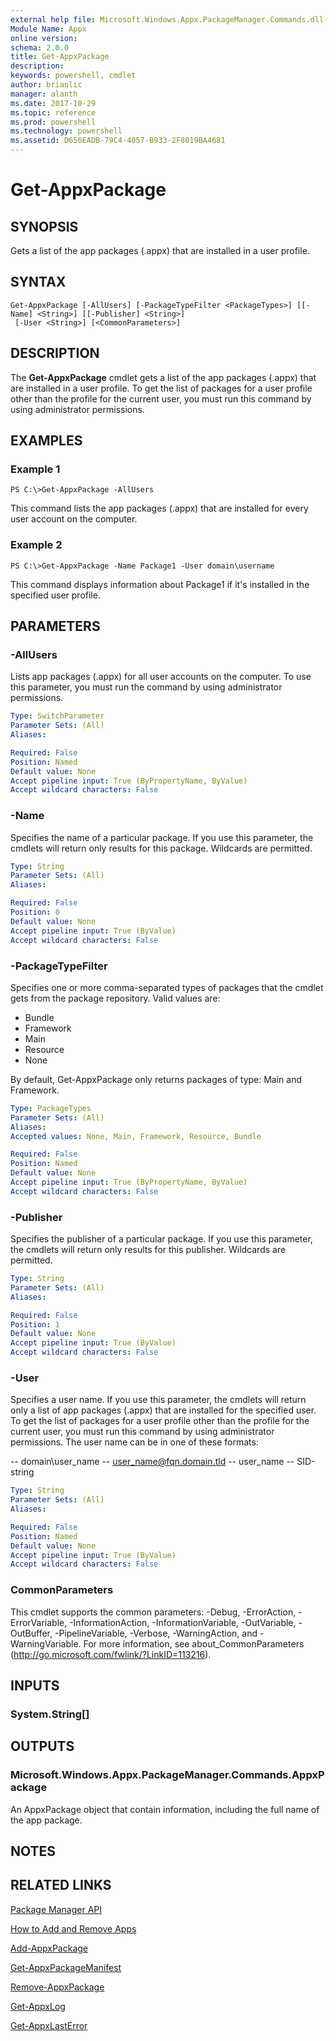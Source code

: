 ```yaml
---
external help file: Microsoft.Windows.Appx.PackageManager.Commands.dll-Help.xml
Module Name: Appx
online version: 
schema: 2.0.0
title: Get-AppxPackage
description: 
keywords: powershell, cmdlet
author: brianlic
manager: alanth
ms.date: 2017-10-29
ms.topic: reference
ms.prod: powershell
ms.technology: powershell
ms.assetid: D656EADB-79C4-4057-B933-2F8019BA4681
---
```


# Get-AppxPackage

## SYNOPSIS
Gets a list of the app packages (.appx) that are installed in a user profile.

## SYNTAX

```
Get-AppxPackage [-AllUsers] [-PackageTypeFilter <PackageTypes>] [[-Name] <String>] [[-Publisher] <String>]
 [-User <String>] [<CommonParameters>]
```

## DESCRIPTION
The **Get-AppxPackage** cmdlet gets a list of the app packages (.appx) that are installed in a user profile.
To get the list of packages for a user profile other than the profile for the current user, you must run this command by using administrator permissions.

## EXAMPLES

### Example 1
```
PS C:\>Get-AppxPackage -AllUsers
```

This command lists the app packages (.appx) that are installed for every user account on the computer.

### Example 2
```
PS C:\>Get-AppxPackage -Name Package1 -User domain\username
```

This command displays information about Package1 if it's installed in the specified user profile.

## PARAMETERS

### -AllUsers
Lists app packages (.appx) for all user accounts on the computer.
To use this parameter, you must run the command by using administrator permissions.

```yaml
Type: SwitchParameter
Parameter Sets: (All)
Aliases: 

Required: False
Position: Named
Default value: None
Accept pipeline input: True (ByPropertyName, ByValue)
Accept wildcard characters: False
```

### -Name
Specifies the name of a particular package.
If you use this parameter, the cmdlets will return only results for this package.
Wildcards are permitted.

```yaml
Type: String
Parameter Sets: (All)
Aliases: 

Required: False
Position: 0
Default value: None
Accept pipeline input: True (ByValue)
Accept wildcard characters: False
```

### -PackageTypeFilter
Specifies one or more comma-separated types of packages that the cmdlet gets from the package repository.
Valid values are: 

- Bundle
- Framework
- Main
- Resource
- None

By default, Get-AppxPackage only returns packages of type: Main and Framework.

```yaml
Type: PackageTypes
Parameter Sets: (All)
Aliases: 
Accepted values: None, Main, Framework, Resource, Bundle

Required: False
Position: Named
Default value: None
Accept pipeline input: True (ByPropertyName, ByValue)
Accept wildcard characters: False
```

### -Publisher
Specifies the publisher of a particular package.
If you use this parameter, the cmdlets will return only results for this publisher.
Wildcards are permitted.

```yaml
Type: String
Parameter Sets: (All)
Aliases: 

Required: False
Position: 1
Default value: None
Accept pipeline input: True (ByValue)
Accept wildcard characters: False
```

### -User
Specifies a user name.
If you use this parameter, the cmdlets will return only a list of app packages (.appx) that are installed for the specified user.
To get the list of packages for a user profile other than the profile for the current user, you must run this command by using administrator permissions.
The user name can be in one of these formats:

-- domain\user_name
-- user_name@fqn.domain.tld
-- user_name
-- SID-string

```yaml
Type: String
Parameter Sets: (All)
Aliases: 

Required: False
Position: Named
Default value: None
Accept pipeline input: True (ByValue)
Accept wildcard characters: False
```

### CommonParameters
This cmdlet supports the common parameters: -Debug, -ErrorAction, -ErrorVariable, -InformationAction, -InformationVariable, -OutVariable, -OutBuffer, -PipelineVariable, -Verbose, -WarningAction, and -WarningVariable. For more information, see about_CommonParameters (http://go.microsoft.com/fwlink/?LinkID=113216).

## INPUTS

### System.String[]

## OUTPUTS

### Microsoft.Windows.Appx.PackageManager.Commands.AppxPackage
An AppxPackage object that contain information, including the full name of the app package.

## NOTES

## RELATED LINKS

[Package Manager API](http://go.microsoft.com/fwlink/?LinkId=245447)

[How to Add and Remove Apps](http://go.microsoft.com/fwlink/?LinkID=231020)

[Add-AppxPackage](./Add-AppxPackage.md)

[Get-AppxPackageManifest](./Get-AppxPackageManifest.md)

[Remove-AppxPackage](./Remove-AppxPackage.md)

[Get-AppxLog](./Get-AppxLog.md)

[Get-AppxLastError](./Get-AppxLastError.md)

